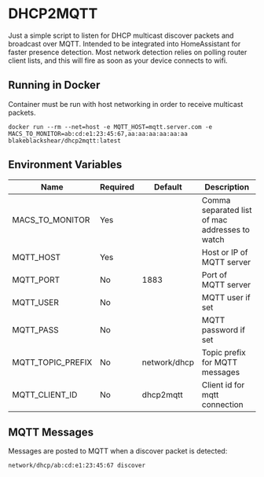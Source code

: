 # DHCP2MQTT

Just a simple script to listen for DHCP multicast discover packets and broadcast over MQTT. Intended to be integrated into HomeAssistant for faster presence detection. Most network detection relies on polling router client lists, and this will fire as soon as your device connects to wifi.

## Running in Docker
Container must be run with host networking in order to receive multicast packets.
```
docker run --rm --net=host -e MQTT_HOST=mqtt.server.com -e MACS_TO_MONITOR=ab:cd:e1:23:45:67,aa:aa:aa:aa:aa:aa blakeblackshear/dhcp2mqtt:latest
```

## Environment Variables
|Name|Required|Default|Description|
|----|--------|-------|-----------|
|MACS_TO_MONITOR|Yes||Comma separated list of mac addresses to watch|
|MQTT_HOST|Yes||Host or IP of MQTT server|
|MQTT_PORT|No|1883|Port of MQTT server|
|MQTT_USER|No||MQTT user if set|
|MQTT_PASS|No||MQTT password if set|
|MQTT_TOPIC_PREFIX|No|network/dhcp|Topic prefix for MQTT messages|
|MQTT_CLIENT_ID|No|dhcp2mqtt|Client id for mqtt connection|

## MQTT Messages
Messages are posted to MQTT when a discover packet is detected:
```
network/dhcp/ab:cd:e1:23:45:67 discover
```